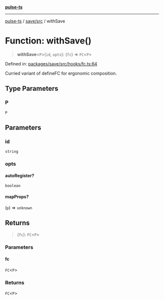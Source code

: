 [**pulse-ts**](../../../README.md)

***

[pulse-ts](../../../README.md) / [save/src](../README.md) / withSave

# Function: withSave()

> **withSave**\<`P`\>(`id`, `opts`): (`fc`) => `FC`\<`P`\>

Defined in: [packages/save/src/hooks/fc.ts:64](https://github.com/jlehett/pulse-ts/blob/d786433c7cb88fe7c30a7029f46dff58815931cc/packages/save/src/hooks/fc.ts#L64)

Curried variant of defineFC for ergonomic composition.

## Type Parameters

### P

`P`

## Parameters

### id

`string`

### opts

#### autoRegister?

`boolean`

#### mapProps?

(`p`) => `unknown`

## Returns

> (`fc`): `FC`\<`P`\>

### Parameters

#### fc

`FC`\<`P`\>

### Returns

`FC`\<`P`\>
